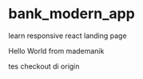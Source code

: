# bank_modern_app
learn responsive react landing page

Hello World from mademanik

tes checkout di origin
